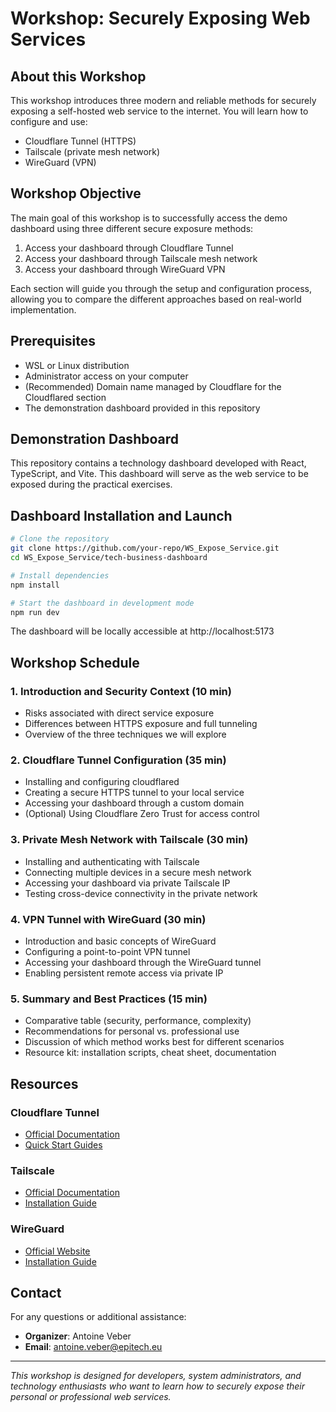 # Workshop: Securely Exposing Web Services

## About this Workshop

This workshop introduces three modern and reliable methods for securely exposing a self-hosted web service to the internet. You will learn how to configure and use:

- Cloudflare Tunnel (HTTPS)
- Tailscale (private mesh network)
- WireGuard (VPN)

## Workshop Objective

The main goal of this workshop is to successfully access the demo dashboard using three different secure exposure methods:
1. Access your dashboard through Cloudflare Tunnel
2. Access your dashboard through Tailscale mesh network
3. Access your dashboard through WireGuard VPN

Each section will guide you through the setup and configuration process, allowing you to compare the different approaches based on real-world implementation.

## Prerequisites

- WSL or Linux distribution
- Administrator access on your computer
- (Recommended) Domain name managed by Cloudflare for the Cloudflared section
- The demonstration dashboard provided in this repository

## Demonstration Dashboard

This repository contains a technology dashboard developed with React, TypeScript, and Vite. This dashboard will serve as the web service to be exposed during the practical exercises.

## Dashboard Installation and Launch

```bash
# Clone the repository
git clone https://github.com/your-repo/WS_Expose_Service.git
cd WS_Expose_Service/tech-business-dashboard

# Install dependencies
npm install

# Start the dashboard in development mode
npm run dev
```

The dashboard will be locally accessible at http://localhost:5173

## Workshop Schedule

### 1. Introduction and Security Context (10 min)
- Risks associated with direct service exposure
- Differences between HTTPS exposure and full tunneling
- Overview of the three techniques we will explore

### 2. Cloudflare Tunnel Configuration (35 min)
- Installing and configuring cloudflared
- Creating a secure HTTPS tunnel to your local service
- Accessing your dashboard through a custom domain
- (Optional) Using Cloudflare Zero Trust for access control

### 3. Private Mesh Network with Tailscale (30 min)
- Installing and authenticating with Tailscale
- Connecting multiple devices in a secure mesh network
- Accessing your dashboard via private Tailscale IP
- Testing cross-device connectivity in the private network

### 4. VPN Tunnel with WireGuard (30 min)
- Introduction and basic concepts of WireGuard
- Configuring a point-to-point VPN tunnel
- Accessing your dashboard through the WireGuard tunnel
- Enabling persistent remote access via private IP

### 5. Summary and Best Practices (15 min)
- Comparative table (security, performance, complexity)
- Recommendations for personal vs. professional use
- Discussion of which method works best for different scenarios
- Resource kit: installation scripts, cheat sheet, documentation

## Resources

### Cloudflare Tunnel
- [Official Documentation](https://developers.cloudflare.com/cloudflare-one/connections/connect-apps/)
- [Quick Start Guides](https://developers.cloudflare.com/cloudflare-one/connections/connect-apps/install-and-setup/)

### Tailscale
- [Official Documentation](https://tailscale.com/kb/)
- [Installation Guide](https://tailscale.com/download)

### WireGuard
- [Official Website](https://www.wireguard.com/)
- [Installation Guide](https://www.wireguard.com/install/)

## Contact

For any questions or additional assistance:
- **Organizer**: Antoine Veber
- **Email**: antoine.veber@epitech.eu

---

*This workshop is designed for developers, system administrators, and technology enthusiasts who want to learn how to securely expose their personal or professional web services.* 